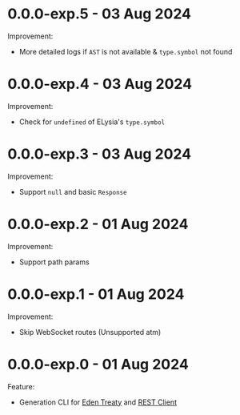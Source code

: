 # 0.0.0-exp.5 - 03 Aug 2024

Improvement:

- More detailed logs if `AST` is not available & `type.symbol` not found

# 0.0.0-exp.4 - 03 Aug 2024

Improvement:

- Check for `undefined` of ELysia's `type.symbol`

# 0.0.0-exp.3 - 03 Aug 2024

Improvement:

- Support `null` and basic `Response`

# 0.0.0-exp.2 - 01 Aug 2024

Improvement:

- Support path params

# 0.0.0-exp.1 - 01 Aug 2024

Improvement:

- Skip WebSocket routes (Unsupported atm)

# 0.0.0-exp.0 - 01 Aug 2024

Feature:

- Generation CLI for [Eden Treaty](https://elysiajs.com/eden/treaty/overview.html#eden-treaty) and [REST Client](https://marketplace.visualstudio.com/items?itemName=humao.rest-client)
